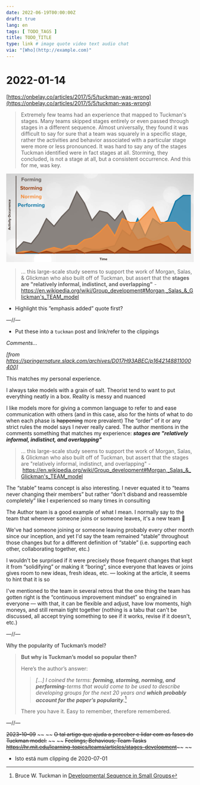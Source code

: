 ```yaml
---
date: 2022-06-19T00:00:00Z
draft: true
lang: en
tags: [ TODO_TAGS ]
title: TODO_TITLE
type: link # image quote video text audio chat
via: "[Who](http://example.com)"
---
```



# 2022-01-14


[https://onbelay.co/articles/2017/5/5/tuckman-was-wrong](https://onbelay.co/articles/2017/5/5/tuckman-was-wrong)

> Extremely few teams had an experience that mapped to Tuckman's stages. Many teams skipped stages entirely or even passed through stages in a different sequence. Almost universally, they found it was difficult to say for sure that a team was squarely in a specific stage, rather the activities and behavior associated with a particular stage were more or less pronounced. It was hard to say any of the stages Tuckman identified were in fact stages at all. Storming, they concluded, is not a stage at all, but a consistent occurrence. And this for me, was key.

![2022-01-14](2022-01-14.png)

> … this large-scale study seems to support the work of Morgan, Salas, & Glickman who also built off of Tuckman, but assert that the **stages are "relatively informal, indistinct, and overlapping"** - https://en.wikipedia.org/wiki/Group_development#Morgan,_Salas_&_Glickman's_TEAM_model

* Highlight this ”emphasis added” quote first?

—//—

* Put these into a `tuckman` post and link/refer to the clippings

*Comments…*

*[from https://springernature.slack.com/archives/D017H93ABEC/p1642148811000400]*

This matches my personal experience.

I always take models with a grain of salt. Theorist tend to want to put everything neatly in a box. Reality is messy and nuanced

I like models more for giving a common language to refer to and ease communication with others (and in this case, also for the hints of what to do when each phase is ~~happening~~ more prevalent)
The “order” of it or any strict rules the model says I never really cared. The author mentions in the comments something that matches my experience: ***stages are "relatively informal, indistinct, and overlapping"***

> … this large-scale study seems to support the work of Morgan, Salas, & Glickman who also built off of Tuckman, but assert that the stages are "relatively informal, indistinct, and overlapping" - https://en.wikipedia.org/wiki/Group_development#Morgan,_Salas_&_Glickman's_TEAM_model

The “stable” teams concept is also interesting. I never equated it to “teams never changing their members” but rather “don't disband and reassemble completely” like I experienced so many times in consulting

The Author team is a good example of what I mean. I normally say to the team that whenever someone joins or someone leaves, it's a new team :slightly_smiling_face:

We've had someone joining or someone leaving probably every other month since our  inception, and yet I'd say the team remained “stable” throughout those changes but for a different definition of “stable” (i.e. supporting each other, collaborating together, etc.)

I wouldn't be surprised if it were precisely those frequent changes that kept it from “solidifying” or making it “boring”, since everyone that leaves or joins gives room to new ideas, fresh ideas, etc. — looking at the article, it seems to hint that it is so

I've mentioned to the team in several retros that the one thing the team has gotten right is the “continuous improvement mindset” so engrained in everyone — with that, it can be flexible and adjust, have low moments, high moneys, and still remain tight together (nothing is a tabu that can't be discussed, all accept trying something to see if it works, revise if it doesn't, etc.)

—//—

Why the popularity of Tuckman’s model?

> **But why is Tuckman’s model so popular then?**
>
> Here’s the author’s answer:
>
> > *[…] I coined the terms: **forming, storming, norming, and performing**-terms that would come to be used to describe developing groups for the next 20 years and **which probably account for the paper’s popularity**.*[^1]
> 
> There you have it. Easy to remember, therefore remembered.

[^1]: Bruce W. Tuckman in [Developmental Sequence in Small Groups](https://athena.ecs.csus.edu/~buckley/CSc190/GROUP%20DEV%20ARTICLE.pdf)

—//—

~~2023-10-09~~
~~
~~
~~O tal artigo que ajuda a perceber e lidar com as fases do Tuckman model:~~
~~
~~
~~Feelings; Behavious; Team Tasks~~
~~https://hr.mit.edu/learning-topics/teams/articles/stages-development~~~~
~~
* Isto está num clipping de 2020-07-01

